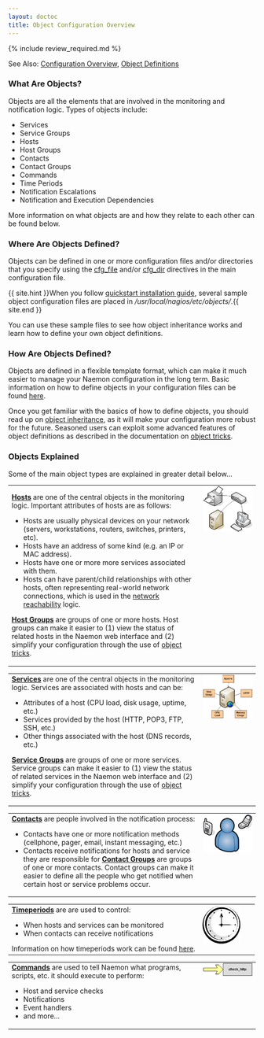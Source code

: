 ```yaml
---
layout: doctoc
title: Object Configuration Overview
---
```


{% include review_required.md %}

<span class="glyphicon glyphicon-arrow-right"></span> See Also: <a href="config.html">Configuration Overview</a>, <a href="objectdefinitions.html">Object Definitions</a>

### What Are Objects?

Objects are all the elements that are involved in the monitoring and notification logic.  Types of objects include:

* Services
* Service Groups
* Hosts
* Host Groups
* Contacts
* Contact Groups
* Commands
* Time Periods
* Notification Escalations
* Notification and Execution Dependencies

More information on what objects are and how they relate to each other can be found below.

### Where Are Objects Defined?

Objects can be defined in one or more configuration files and/or directories that you specify using the <a href="configmain.html#cfg_file">cfg_file</a> and/or <a href="configmain.html#cfg_dir">cfg_dir</a> directives in the main configuration file.

{{ site.hint }}When you follow <a href="quickstart.html">quickstart installation guide</a>, several sample object configuration files are placed in */usr/local/nagios/etc/objects/*.{{ site.end }}

You can use these sample files to see how object inheritance works and learn how to define your own object definitions.


### How Are Objects Defined?

Objects are defined in a flexible template format, which can make it much easier to manage your Naemon configuration in the long term.  Basic information on how to define objects in your configuration files can be found <a href="objectdefinitions.html">here</a>.

Once you get familiar with the basics of how to define objects, you should read up on <a href="objectinheritance.html">object inheritance</a>, as it will make your configuration more robust for the future.  Seasoned users can exploit some advanced features of object definitions as described in the documentation on <a href="objecttricks.html">object tricks</a>.

### Objects Explained

Some of the main object types are explained in greater detail below...

<table border="0" width="100%">
<tr>
<td valign="top">
<p>
<a href="objectdefinitions.html#host"><b>Hosts</b></a> are one of the central objects in the monitoring logic.  Important attributes of hosts are as follows:
<ul>
<li>Hosts are usually physical devices on your network (servers, workstations, routers, switches, printers, etc).</li>
<li>Hosts have an address of some kind (e.g. an IP or MAC address).</li>
<li>Hosts have one or more more services associated with them.</li>
<li> Hosts can have parent/child relationships with other hosts, often representing real-world network connections, which is used in the <a href="networkreachability.html">network reachability</a> logic.</li>
</ul>

<a href="objectdefinitions.html#hostgroup"><b>Host Groups</b></a> are groups of one or more hosts.  Host groups can make it easier to (1) view the status of related hosts in the Naemon web interface and (2) simplify your configuration through the use of <a href="objecttricks.html">object tricks</a>.
</td>
<td valign="top" width="100px">
<img src="/images/objects-hosts.png" border="0" alt="Hosts">
</td>
</tr>
</table>


<table border="0" width="100%">
<tr>
<td valign="top">
<a href="objectdefinitions.html#service"><b>Services</b></a> are one of the central objects in the monitoring logic.  Services are associated with hosts and can be:
<ul>
<li>Attributes of a host (CPU load, disk usage, uptime, etc.)</li>
<li>Services provided by the host (HTTP, POP3, FTP, SSH, etc.)</li>
<li>Other things associated with the host (DNS records, etc.)</li>
</ul>

<a href="objectdefinitions.html#servicegroup"><b>Service Groups</b></a> are groups of one or more services.  Service groups can make it easier to (1) view the status of related services in the Naemon web interface and (2) simplify your configuration through the use of <a href="objecttricks.html">object tricks</a>.
</td>
<td valign="top" width="100px">
<img src="/images/objects-services.png" border="0" alt="Services">
</td>
</tr>
</table>

<table border="0" width="100%">
<tr>
<td valign="top">
<a href="objectdefinitions.html#contact"><b>Contacts</b></a> are people involved in the notification process:
<ul>
<li>Contacts have one or more notification methods (cellphone, pager, email, instant messaging, etc.)</li>
<li>Contacts receive notifications for hosts and service they are responsible for
<a href="objectdefinitions.html#contactgroup"><b>Contact Groups</b></a> are groups of one or more contacts.  Contact groups can make it easier to define all the people who get notified when certain host or service problems occur.</li>
</ul>
</td>
<td valign="top" width="100px">
<img src="/images/objects-contacts.png" border="0" alt="Contacts">
</td>
</tr>
</table>

<table border="0" width="100%">
<tr>
<td valign="top">
<a href="objectdefinitions.html#timeperiod"><b>Timeperiods</b></a> are are used to control:
<ul>
<li>When hosts and services can be monitored</li>
<li>When contacts can receive notifications</li>
</ul>
Information on how timeperiods work can be found <a href="timeperiods.html">here</a>.
</td>
<td valign="top" width="100px">
<img src="/images/objects-timeperiods.png" border="0" alt="Timeperiods">
</td>
</tr>
</table>

<table border="0" width="100%">
<tr>
<td valign="top">
<a href="objectdefinitions.html#command"><b>Commands</b></a> are used to tell Naemon what programs, scripts, etc. it should execute to perform:
<ul>
<li> Host and service checks
<li>Notifications</li>
<li>Event handlers</li>
<li>and more...</li>
</ul>
</td>
<td valign="top" width="100px">
<img src="/images/objects-commands.png" border="0" alt="Commands">
</td>
</tr>
</table>
